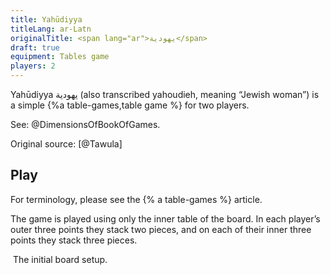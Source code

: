 ```yaml
---
title: Yahūdiyya
titleLang: ar-Latn
originalTitle: <span lang="ar">يهودية</span>
draft: true
equipment: Tables game
players: 2
---
```


<p class="lead">
<span lang="ar-Latn" class="noun aka">Yahūdiyya</span> <span lang="ar" class="aka">يهودية</span> (also transcribed <span lang="ar-Latn" class="aka">yahoudieh</span>, meaning “Jewish woman”) is a simple {%a table-games,table game %} for two players.
</p>

See: @DimensionsOfBookOfGames.

Original source: [@Tawula]

## Play

For terminology, please see the {% a table-games %} article.

The game is played using only the inner table of the board. In each player’s outer three points they stack two pieces, and on each of their inner three points they stack three pieces.

<Image src="yahudiya_setup.svg" alt="">
The initial board setup.
</Image>
